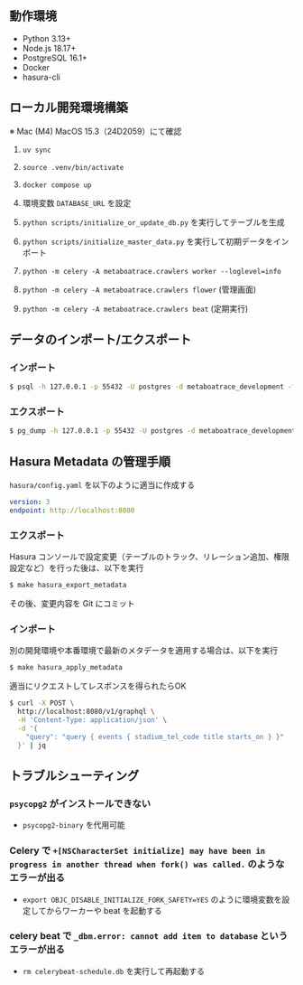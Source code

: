 ## 動作環境

- Python 3.13+
- Node.js 18.17+
- PostgreSQL 16.1+
- Docker
- hasura-cli

## ローカル開発環境構築

※ Mac (M4) MacOS 15.3（24D2059）にて確認

1. `uv sync`

1. `source .venv/bin/activate`

1. `docker compose up`

1. 環境変数 `DATABASE_URL` を設定

1. `python scripts/initialize_or_update_db.py` を実行してテーブルを生成

1. `python scripts/initialize_master_data.py` を実行して初期データをインポート

1. `python -m celery -A metaboatrace.crawlers worker --loglevel=info`

1. `python -m celery -A metaboatrace.crawlers flower` (管理画面)

1. `python -m celery -A metaboatrace.crawlers beat` (定期実行)

## データのインポート/エクスポート

### インポート

```bash
$ psql -h 127.0.0.1 -p 55432 -U postgres -d metaboatrace_development -f 20200501.dump
```

### エクスポート

```bash
$ pg_dump -h 127.0.0.1 -p 55432 -U postgres -d metaboatrace_development -n public --data-only --exclude-table='stadiums' --exclude-table='racers' -f 20200501.dump
```

## Hasura Metadata の管理手順

`hasura/config.yaml` を以下のように適当に作成する

```yaml
version: 3
endpoint: http://localhost:8080
```

### エクスポート

Hasura コンソールで設定変更（テーブルのトラック、リレーション追加、権限設定など）を行った後は、以下を実行

```bash
$ make hasura_export_metadata
```

その後、変更内容を Git にコミット

### インポート

別の開発環境や本番環境で最新のメタデータを適用する場合は、以下を実行

```bash
$ make hasura_apply_metadata
```

適当にリクエストしてレスポンスを得られたらOK

```bash
$ curl -X POST \
  http://localhost:8080/v1/graphql \
  -H 'Content-Type: application/json' \
  -d '{
    "query": "query { events { stadium_tel_code title starts_on } }"
  }' | jq
```

## トラブルシューティング

### `psycopg2` がインストールできない

- `psycopg2-binary` を代用可能

### Celery で `+[NSCharacterSet initialize] may have been in progress in another thread when fork() was called.` のようなエラーが出る

- `export OBJC_DISABLE_INITIALIZE_FORK_SAFETY=YES` のように環境変数を設定してからワーカーや beat を起動する

### celery beat で `_dbm.error: cannot add item to database` というエラーが出る

- `rm celerybeat-schedule.db` を実行して再起動する
